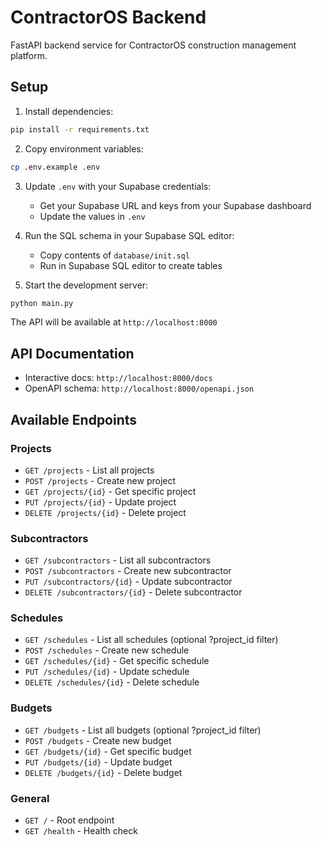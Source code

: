 # ContractorOS Backend

FastAPI backend service for ContractorOS construction management platform.

## Setup

1. Install dependencies:
```bash
pip install -r requirements.txt
```

2. Copy environment variables:
```bash
cp .env.example .env
```

3. Update `.env` with your Supabase credentials:
   - Get your Supabase URL and keys from your Supabase dashboard
   - Update the values in `.env`

4. Run the SQL schema in your Supabase SQL editor:
   - Copy contents of `database/init.sql`
   - Run in Supabase SQL editor to create tables

5. Start the development server:
```bash
python main.py
```

The API will be available at `http://localhost:8000`

## API Documentation

- Interactive docs: `http://localhost:8000/docs`
- OpenAPI schema: `http://localhost:8000/openapi.json`

## Available Endpoints

### Projects
- `GET /projects` - List all projects
- `POST /projects` - Create new project
- `GET /projects/{id}` - Get specific project
- `PUT /projects/{id}` - Update project
- `DELETE /projects/{id}` - Delete project

### Subcontractors
- `GET /subcontractors` - List all subcontractors
- `POST /subcontractors` - Create new subcontractor
- `PUT /subcontractors/{id}` - Update subcontractor
- `DELETE /subcontractors/{id}` - Delete subcontractor

### Schedules
- `GET /schedules` - List all schedules (optional ?project_id filter)
- `POST /schedules` - Create new schedule
- `GET /schedules/{id}` - Get specific schedule
- `PUT /schedules/{id}` - Update schedule
- `DELETE /schedules/{id}` - Delete schedule

### Budgets
- `GET /budgets` - List all budgets (optional ?project_id filter)
- `POST /budgets` - Create new budget
- `GET /budgets/{id}` - Get specific budget
- `PUT /budgets/{id}` - Update budget
- `DELETE /budgets/{id}` - Delete budget

### General
- `GET /` - Root endpoint
- `GET /health` - Health check
